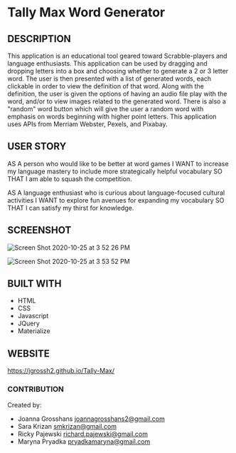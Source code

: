 # Tally Max Word Generator

## DESCRIPTION
This application is an educational tool geared toward Scrabble-players and language enthusiasts. This application can be used by dragging and dropping letters into a box and choosing whether to generate a 2 or 3 letter word. The user is then presented with a list of generated words, each clickable in order to view the definition of that word. Along with the definition, the user is given the options of having an audio file play with the word, and/or to view images related to the generated word. There is also a "random" word button which will give the user a random word with emphasis on words beginning with higher point letters. This application uses APIs from Merriam Webster, Pexels, and Pixabay.

## USER STORY
AS A person who would like to be better at word games
I WANT to increase my language mastery to include more strategically helpful vocabulary
SO THAT I am able to squash the competition.

AS A language enthusiast who is curious about language-focused cultural activities
I WANT to explore fun avenues for expanding my vocabulary
SO THAT I can satisfy my thirst for knowledge.


## SCREENSHOT
![Screen Shot 2020-10-25 at 3 52 26 PM](https://user-images.githubusercontent.com/70237837/97118834-4a4a5880-16da-11eb-9334-295f3fb3abfc.png)

![Screen Shot 2020-10-25 at 3 53 52 PM](https://user-images.githubusercontent.com/70237837/97118837-4f0f0c80-16da-11eb-8fe4-d5f25265e9ef.png)

## BUILT WITH
* HTML
* CSS
* Javascript
* JQuery
* Materialize

## WEBSITE
https://jgrossh2.github.io/Tally-Max/

### CONTRIBUTION
Created by: 
* Joanna Grosshans joannagrosshans2@gmail.com
* Sara Krizan smkrizan@gmail.com
* Ricky Pajewski richard.pajewski@gmail.com
* Maryna Pryadka pryadkamaryna@gmail.com
